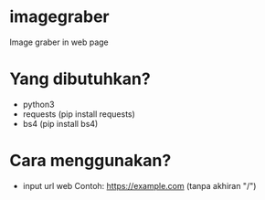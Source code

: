 # imagegraber
Image graber in web page

# Yang dibutuhkan?

- python3
- requests (pip install requests)
- bs4 (pip install bs4)

# Cara menggunakan?

- input url web
  Contoh: https://example.com (tanpa akhiran "/")


